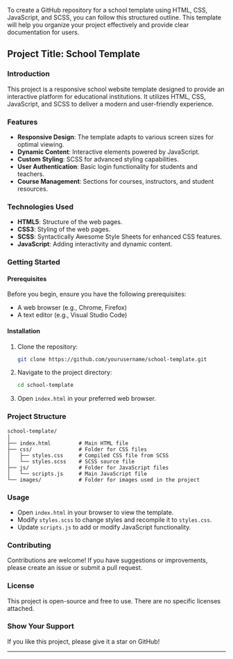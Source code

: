 To create a GitHub repository for a school template using HTML, CSS, JavaScript, and SCSS, you can follow this structured outline. This template will help you organize your project effectively and provide clear documentation for users.

## Project Title: School Template

### Introduction
This project is a responsive school website template designed to provide an interactive platform for educational institutions. It utilizes HTML, CSS, JavaScript, and SCSS to deliver a modern and user-friendly experience.

### Features
- **Responsive Design**: The template adapts to various screen sizes for optimal viewing.
- **Dynamic Content**: Interactive elements powered by JavaScript.
- **Custom Styling**: SCSS for advanced styling capabilities.
- **User Authentication**: Basic login functionality for students and teachers.
- **Course Management**: Sections for courses, instructors, and student resources.

### Technologies Used
- **HTML5**: Structure of the web pages.
- **CSS3**: Styling of the web pages.
- **SCSS**: Syntactically Awesome Style Sheets for enhanced CSS features.
- **JavaScript**: Adding interactivity and dynamic content.

### Getting Started

#### Prerequisites
Before you begin, ensure you have the following prerequisites:
- A web browser (e.g., Chrome, Firefox)
- A text editor (e.g., Visual Studio Code)

#### Installation
1. Clone the repository:
   ```bash
   git clone https://github.com/yourusername/school-template.git
   ```
2. Navigate to the project directory:
   ```bash
   cd school-template
   ```
3. Open `index.html` in your preferred web browser.

### Project Structure
```
school-template/
│
├── index.html         # Main HTML file
├── css/               # Folder for CSS files
│   ├── styles.css     # Compiled CSS file from SCSS
│   └── styles.scss    # SCSS source file
├── js/                # Folder for JavaScript files
│   └── scripts.js     # Main JavaScript file
└── images/            # Folder for images used in the project
```

### Usage
- Open `index.html` in your browser to view the template.
- Modify `styles.scss` to change styles and recompile it to `styles.css`.
- Update `scripts.js` to add or modify JavaScript functionality.

### Contributing
Contributions are welcome! If you have suggestions or improvements, please create an issue or submit a pull request.

### License
This project is open-source and free to use. There are no specific licenses attached.

### Show Your Support
If you like this project, please give it a star on GitHub!

---

